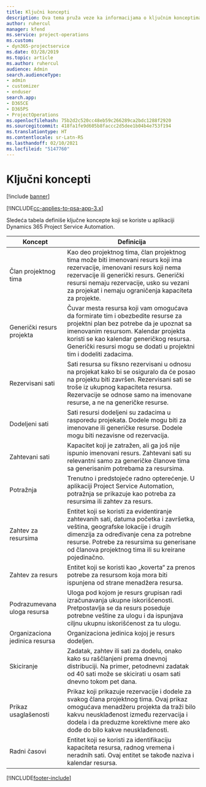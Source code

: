 ```yaml
---
title: Ključni koncepti
description: Ova tema pruža veze ka informacijama o ključnim konceptima za upravljanje resursima u aplikaciji Project Service Automation.
author: ruhercul
manager: kfend
ms.service: project-operations
ms.custom:
- dyn365-projectservice
ms.date: 03/28/2019
ms.topic: article
ms.author: ruhercul
audience: Admin
search.audienceType:
- admin
- customizer
- enduser
search.app:
- D365CE
- D365PS
- ProjectOperations
ms.openlocfilehash: 75b2d2c520cc48eb59c266289ca2bdc1288f2920
ms.sourcegitcommit: 418fa1fe9d605b8faccc2d5dee1b04b4e753f194
ms.translationtype: HT
ms.contentlocale: sr-Latn-RS
ms.lasthandoff: 02/10/2021
ms.locfileid: "5147760"
---
```

# <a name="key-concepts"></a>Ključni koncepti

[!include [banner](../includes/psa-now-project-operations.md)]

[!INCLUDE[cc-applies-to-psa-app-3.x](../includes/cc-applies-to-psa-app-3x.md)]

Sledeća tabela definiše ključne koncepte koji se koriste u aplikaciji Dynamics 365 Project Service Automation.

| Koncept                    | Definicija |
|----------------------------|------------|
| Član projektnog tima        | Kao deo projektnog tima, član projektnog tima može biti imenovani resurs koji ima rezervacije, imenovani resurs koji nema rezervacije ili generički resurs. Generički resursi nemaju rezervacije, usko su vezani za projekat i nemaju ograničenja kapaciteta za projekte. |
| Generički resurs projekta   | Čuvar mesta resursa koji vam omogućava da formirate tim i obezbedite resurse za projektni plan bez potrebe da je upoznat sa imenovanim resursom. Kalendar projekta koristi se kao kalendar generičkog resursa. Generički resursi mogu se dodati u projektni tim i dodeliti zadacima. |
| Rezervisani sati               | Sati resursa su fiksno rezervisani u odnosu na projekat kako bi se osiguralo da će posao na projektu biti završen. Rezervisani sati se troše iz ukupnog kapaciteta resursa. Rezervacije se odnose samo na imenovane resurse, a ne na generičke resurse. |
| Dodeljeni sati             | Sati resursi dodeljeni su zadacima u rasporedu projekata. Dodele mogu biti za imenovane ili generičke resurse. Dodele mogu biti nezavisne od rezervacija. |
| Zahtevani sati             | Kapacitet koji je zatražen, ali ga još nije ispunio imenovani resurs. Zahtevani sati su relevantni samo za generičke članove tima sa generisanim potrebama za resursima. |
| Potražnja                     | Trenutno i predstojeće radno opterećenje. U aplikaciji Project Service Automation, potražnja se prikazuje kao potreba za resursima ili zahtev za resurs. |
| Zahtev za resursima       | Entitet koji se koristi za evidentiranje zahtevanih sati, datuma početka i završetka, veština, geografske lokacije i drugih dimenzija za određivanje cena za potrebne resurse. Potrebe za resursima su generisane od članova projektnog tima ili su kreirane pojedinačno. |
| Zahtev za resurs           | Entitet koji se koristi kao „koverta“ za prenos potrebe za resursom koja mora biti ispunjena od strane menadžera resursa. |
| Podrazumevana uloga resursa      | Uloga pod kojom je resurs grupisan radi izračunavanja ukupne iskorišćenosti. Pretpostavlja se da resurs poseduje potrebne veštine za ulogu i da ispunjava ciljnu ukupnu iskorišćenost za tu ulogu. |
| Organizaciona jedinica resursa | Organizaciona jedinica kojoj je resurs dodeljen. |
| Skiciranje                    | Zadatak, zahtev ili sati za dodelu, onako kako su raščlanjeni prema dnevnoj distribuciji. Na primer, petodnevni zadatak od 40 sati može se skicirati u osam sati dnevno tokom pet dana. |
| Prikaz usaglašenosti        | Prikaz koji prikazuje rezervacije i dodele za svakog člana projektnog tima. Ovaj prikaz omogućava menadžeru projekta da traži bilo kakvu neusklađenost između rezervacija i dodela i da preduzme korektivne mere ako dođe do bilo kakve neusklađenosti. |
| Radni časovi                 | Entitet koji se koristi za identifikaciju kapaciteta resursa, radnog vremena i neradnih sati. Ovaj entitet se takođe naziva i kalendar resursa. |


[!INCLUDE[footer-include](../includes/footer-banner.md)]